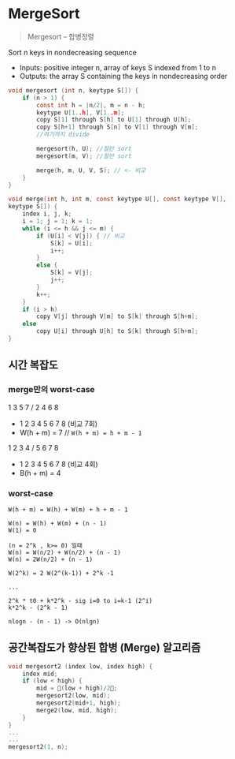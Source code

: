 # MergeSort
> Mergesort – 합병정렬

Sort n keys in nondecreasing sequence
- Inputs: positive integer n, array of keys S indexed from 1 to n
- Outputs: the array S containing the keys in nondecreasing order

```c
void mergesort (int n, keytype S[]) {
    if (n > 1) {
        const int h = |n/2|, m = n - h;
        keytype U[1..h], V[1..m];
        copy S[1] through S[h] to U[1] through U[h];
        copy S[h+1] through S[n] to V[1] through V[m];
        //여기까지 divide

        mergesort(h, U); //절반 sort
        mergesort(m, V); //절반 sort

        merge(h, m, U, V, S); // <- 비교
    }
}
```

```c
void merge(int h, int m, const keytype U[], const keytype V[], 
keytype S[]) {
    index i, j, k;
    i = 1; j = 1; k = 1;
    while (i <= h && j <= m) {
        if (U[i] < V[j]) { // 비교
            S[k] = U[i];
            i++;
        }
        else {
            S[k] = V[j];
            j++;
        }
        k++;
    }
    if (i > h)
        copy V[j] through V[m] to S[k] through S[h+m];
    else
        copy U[i] through U[h] to S[k] through S[h+m];
}

```

## 시간 복잡도
### merge만의 worst-case
1 3 5 7 / 2 4 6 8
- 1 2 3 4 5 6 7 8 (비교 7회)  
- W(h + m) = 7  //  `W(h + m) = h + m - 1`  

1 2 3 4 / 5 6 7 8 
- 1 2 3 4 5 6 7 8 (비교 4회) 
- B(h + m) = 4

### worst-case
```
W(h + m) = W(h) + W(m) + h + m - 1  

W(n) = W(h) + W(m) + (n - 1)  
W(1) = 0  

(n = 2^k , k>= 0) 일때  
W(n) = W(n/2) + W(n/2) + (n - 1)  
W(n) = 2W(n/2) + (n - 1)  

W(2^k) = 2 W(2^(k-1)) + 2^k -1

...

2^k * t0 + k*2^k - sig i=0 to i=k-1 (2^i)
k*2^k - (2^k - 1)

nlogn - (n - 1) -> O(nlgn)
```
## 공간복잡도가 향상된 합병 (Merge) 알고리즘

```c
void mergesort2 (index low, index high) {
    index mid; 
    if (low < high) {
        mid = (low + high)/2;
        mergesort2(low, mid);
        mergesort2(mid+1, high);
        merge2(low, mid, high);
    }
}
...
... 
mergesort2(1, n);

```
